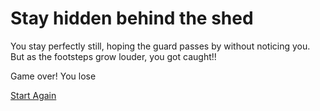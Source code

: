 # Stay hidden behind the shed

You stay perfectly still, hoping the guard passes by without noticing you. But as the footsteps grow louder, you got caught!!

Game over! You lose

[Start Again](./intro.md)
